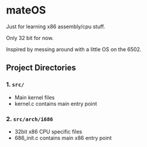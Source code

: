 # mateOS 
Just for learning x86 assembly/cpu stuff.

Only 32 bit for now. 

Inspired by messing around with a little OS on the 6502.

## Project Directories

### 1. `src/`
   - Main kernel files
   - kernel.c contains main entry point

### 2. `src/arch/i686`
   - 32bit x86 CPU specific files
   - 686_init.c contains main x86 entry point
